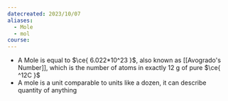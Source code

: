 ```yaml
---
datecreated: 2023/10/07
aliases:
  - Mole
  - mol
course:
---
```

- A Mole is equal to $\ce{ 6.022*10^23 }$, also known as [[Avogrado's Number]], which is the number of atoms in exactly 12 g of pure $\ce{ ^12C }$
- A mole is a unit comparable to units like a dozen, it can describe quantity of anything